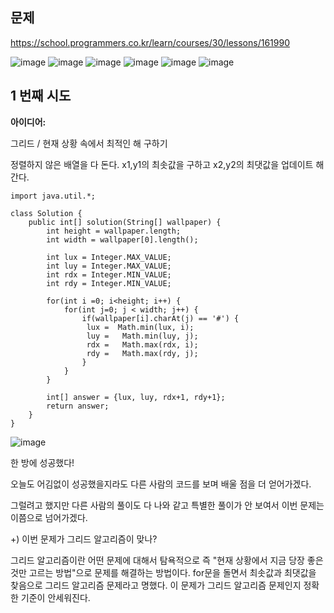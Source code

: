 ## **문제**                                          
https://school.programmers.co.kr/learn/courses/30/lessons/161990﻿

![image](https://github.com/sunwon12/TIL/assets/92251131/d53d5de5-a7ab-459b-a4c9-b762089eb3a7)
![image](https://github.com/sunwon12/TIL/assets/92251131/f10ac6cd-7b7d-4947-9465-be318aa30268)
![image](https://github.com/sunwon12/TIL/assets/92251131/840d78b6-4050-4f3e-be88-6fb6bfe3ad62)
![image](https://github.com/sunwon12/TIL/assets/92251131/e6d175ce-ff20-418a-ab66-ba36343842e1)
![image](https://github.com/sunwon12/TIL/assets/92251131/744c5233-f7c6-497b-8f78-df8283478ada)
![image](https://github.com/sunwon12/TIL/assets/92251131/e4a7e395-7600-4806-8da9-5450e3b108d7)









## **1 번째 시도**                    


**아이디어:﻿**

그리드 /  현재 상황 속에서 최적인 해 구하기﻿

정렬하지 않은 배열을 다 돈다.
x1,y1의 최솟값을 구하고 x2,y2의 최댓값을 업데이트 해간다.

```
import java.util.*;

class Solution {
    public int[] solution(String[] wallpaper) {
        int height = wallpaper.length;
        int width = wallpaper[0].length();
        
        int lux = Integer.MAX_VALUE;
        int luy = Integer.MAX_VALUE;
        int rdx = Integer.MIN_VALUE;
        int rdy = Integer.MIN_VALUE;
        
        for(int i =0; i<height; i++) {
            for(int j=0; j < width; j++) {
                if(wallpaper[i].charAt(j) == '#') {
                 lux =  Math.min(lux, i); 
                 luy =   Math.min(luy, j);
                 rdx =   Math.max(rdx, i);
                 rdy =   Math.max(rdy, j);
                }
            }
        }
        
        int[] answer = {lux, luy, rdx+1, rdy+1};
        return answer;
    }
}
```


![image](https://github.com/sunwon12/TIL/assets/92251131/454d365d-7354-45a9-a229-6b006730f666)


한 방에 성공했다!

오늘도 어김없이 성공했을지라도 다른 사람의 코드를 보며 배울 점을 더 얻어가겠다.



그럴려고 했지만 다른 사람의 풀이도 다 나와 같고 특별한 풀이가 안 보여서 이번 문제는 이쯤으로 넘어가겠다.﻿


+) 이번 문제가 그리드 알고리즘이 맞나?

그리드 알고리즘이란 어떤 문제에 대해서 탐욕적으로 즉 "현재 상황에서 지금 당장 좋은 것만 고르는 방법"으로 문제를 해결하는 방법이다. for문을 돌면서 최솟값과 최댓값을 찾음으로 그리드 알고리즘 문제라고 명했다. 이 문제가 그리드 알고리즘 문제인지 정확한 기준이 안세워진다.
